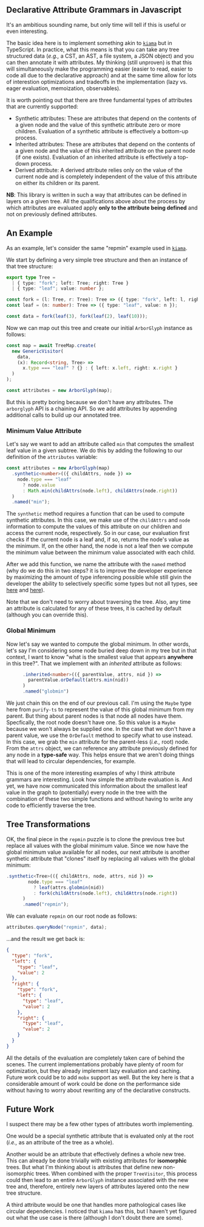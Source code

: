 ## Declarative Attribute Grammars in Javascript

It's an ambitious sounding name, but only time will tell if this is useful or even interesting.

The basic idea here is to implement something akin to
[`kiama`](https://github.com/inkytonik/kiama/blob/master/wiki/Attribution.md#markdown-header-repmin)
but in TypeScript. In practice, what this means is that you can take any tree
structured data (_e.g.,_ a CST, an AST, a file system, a JSON object) and you
can then annotate it with attributes. My thinking (still unproven) is that this
will simultaneously make the programming easier (easier to read, easier to code
all due to the declarative approach) and at the same time allow for lots of
interestion optimizations and tradeoffs in the implementation (lazy vs. eager
evaluation, memoization, observables).

It is worth pointing out that there are three fundamental types of attributes
that are currently supported:

- Synthetic attributes: These are attributes that depend on the contents of a
  given node and the value of this synthetic attribute zero or more children.
  Evaluation of a synthetic attribute is effectively a bottom-up process.
- Inherited attributes: These are attributes that depend on the contents of a
  given node and the value of this inherited attribute on the parent node (if
  one exists). Evaluation of an inherited attribute is effectively a top-down
  process.
- Derived attribute: A derived attribute relies only on the value of the current
  node and is completely independent of the value of this attribute on either
  its children or its parent.

**NB**: This library is written in such a way that attributes can be defined in
layers on a given tree. All the qualifications above about the process by which
attributes are evaluated apply **only to the attribute being defined** and not
on previously defined attributes.

## An Example

As an example, let's consider the same "repmin" example used in
[`kiama`](https://github.com/inkytonik/kiama/blob/master/wiki/Attribution.md#repmin).

We start by defining a very simple tree structure and then an instance of that
tree structure:

```typescript
export type Tree =
  | { type: "fork"; left: Tree; right: Tree }
  | { type: "leaf"; value: number };

const fork = (l: Tree, r: Tree): Tree => ({ type: "fork", left: l, right: r });
const leaf = (n: number): Tree => ({ type: "leaf", value: n });

const data = fork(leaf(3), fork(leaf(2), leaf(10)));
```

Now we can map out this tree and create our initial `ArborGlyph` instance as follows:

```typescript
const map = await TreeMap.create(
  new GenericVisitor(
    data,
    (x): Record<string, Tree> =>
      x.type === "leaf" ? {} : { left: x.left, right: x.right }
  )
);

const attributes = new ArborGlyph(map);
```

But this is pretty boring because we don't have any attributes. The
`arborglyph` API is a chaining API. So we add attributes by appending
additional calls to build up our annotated tree.

### Minimum Value Attribute

Let's say we want to add an attribute called `min` that computes the smallest
leaf value in a given subtree. We do this by adding the following to our definition of the `attributes` variable:

```typescript
const attributes = new ArborGlyph(map)
  .synthetic<number>(({ childAttrs, node }) =>
    node.type === "leaf"
      ? node.value
      : Math.min(childAttrs(node.left), childAttrs(node.right))
  )
  .named("min");
```

The `synthetic` method requires a function that can be used to compute synthetic attributes. In this case, we make use of the `childAttrs` and `node` information to compute the values of this attribute on our children and access the current node, respectively. So in our case, our evaluation first checks if the current node is a leaf and, if so, returns the node's value as the minimum. If, on the other hand, the node is not a leaf then we compute the minimum value between the minimum value associated with each child.

After we add this function, we name the attribute with the `named` method (why do we do this in two steps? it is to improve the developer experience by maximizing the amount of type inferencing possible while still givin the developer the ability to selectively specific some types but not all types, see [here](https://stackoverflow.com/a/60378737) and [here](https://medium.com/@nandiinbao/partial-type-argument-inference-in-typescript-and-workarounds-for-it-d7c772788b2e)).

Note that we don't need to worry about traversing the tree. Also, any time an attribute is calculated for any of these trees, it is cached by default (although you can override this).

### Global Minimum

Now let's say we wanted to compute the global minimum. In other words, let's
say I'm considering some node buried deep down in my tree but in that context, I
want to know "what is the smallest value that appears **anywhere** in this
tree?". That we implement with an _inherited_ attribute as follows:

```typescript
      .inherited<number>(({ parentValue, attrs, nid }) =>
        parentValue.orDefault(attrs.min(nid))
      )
      .named("globmin")
```

We just chain this on the end of our previous call. I'm using the `Maybe` type
here from `purify-ts` to represent the value of this global minimum from my
parent. But thing about parent nodes is that node all nodes have them.
Specfically, the root node doesn't have one. So this value is a `Maybe` because
we won't always be supplied one. In the case that we don't have a parent value,
we use the `OrDefault` method to specify what to use instead. In this case, we
grab the `min` attribute for the parent-less (_i.e.,_ root) node. From the
`attrs` object, we can reference any attribute previously defined for any node
in a **type-safe** way. This helps ensure that we aren't doing things that will lead to circular dependencies, for example.

This is one of the more interesting examples of why I think attribute grammars
are interesting. Look how simple the attribute evaluation is. And yet, we have
now communicated this information about the smallest leaf value in the graph to
(potentially) every node in the tree with the combination of these two simple
functions and without having to write any code to efficiently traverse the tree.

## Tree Transformations

OK, the final piece in the `repmin` puzzle is to clone the previous tree but
replace all values with the global minimum value. Since we now have the global
minimum value available for all nodes, our next attribute is another synthetic
attribute that "clones" itself by replacing all values with the global minimum:

```typescript
.synthetic<Tree>(({ childAttrs, node, attrs, nid }) =>
        node.type === "leaf"
          ? leaf(attrs.globmin(nid))
          : fork(childAttrs(node.left), childAttrs(node.right))
      )
      .named("repmin");
```

We can evaluate `repmin` on our root node as follows:

```typescript
attributes.queryNode("repmin", data);
```

...and the result we get back is:

```json
{
  "type": "fork",
  "left": {
    "type": "leaf",
    "value": 2
  },
  "right": {
    "type": "fork",
    "left": {
      "type": "leaf",
      "value": 2
    },
    "right": {
      "type": "leaf",
      "value": 2
    }
  }
}
```

All the details of the evaluation are completely taken care of behind the
scenes. The current implementations probably have plenty of room for
optimization, but they already implement lazy evaluation and caching. Future
work could be to add `mobx` support as well. But the key here is that a
considerable amount of work could be done on the performance side without having
to worry about rewriting any of the declarative constructs.

## Future Work

I suspect there may be a few other types of attributes worth implementing.

One would be a special synthetic attribute that is evaluated only at the root
(_i.e.,_ as an attribute of the tree as a whole).

Another would be an attribute that effectively defines a whole new tree. This
can already be done trivially with existing attributes for **isomorphic** trees.
But what I'm thinking about is attributes that define new non-isomorphic trees.
When combined with the proper `TreeVisitor`, this process could then lead to an
entire `ArborGlyph` instance associated with the new tree and, therefore,
entirely new layers of attributes layered onto the new tree structure.

A third attribute would be one that handles more pathological cases like
circular dependencies. I noticed that `kiama` has this, but I haven't yet
figured out what the use case is there (although I don't doubt there are some).

```

```
